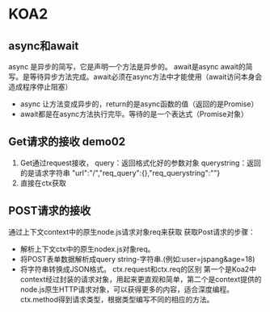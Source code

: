 # KOA2

## async和await
async 是异步的简写，它是声明一个方法是异步的。
await是async await的简写。是等待异步方法完成。await必须在async方法中才能使用（await访问本身会造成程序停止阻塞）
- async 
让方法变成异步的，return的是async函数的值（返回的是Promise）
- await都是在async方法执行完毕。等待的是一个表达式（Promise对象）

## Get请求的接收  demo02
1. Get通过request接收，
query：返回格式化好的参数对象
querystring：返回的是请求字符串
"url":"/","req_query":{},"req_querystring":""}
2. 直接在ctx获取

## POST请求的接收
通过上下文context中的原生node.js请求对象req来获取
获取Post请求的步骤：
- 解析上下文ctx中的原生nodex.js对象req。
- 将POST表单数据解析成query string-字符串.(例如:user=jspang&age=18)
- 将字符串转换成JSON格式。
ctx.request和ctx.req的区别
第一个是Koa2中context经过封装的请求对象，用起来更直观和简单，第二个是context提供的node.js原生HTTP请求对象，可以获得更多的内容，适合深度编程。
ctx.method得到请求类型，根据类型编写不同的相应的方法。
